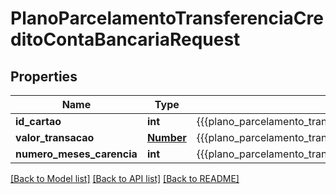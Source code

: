 # PlanoParcelamentoTransferenciaCreditoContaBancariaRequest

## Properties
Name | Type | Description | Notes
------------ | ------------- | ------------- | -------------
**id_cartao** | **int** | {{{plano_parcelamento_transferencia_credito_conta_bancaria_request_id_cartao_value}}} | 
**valor_transacao** | [**Number**](Number.md) | {{{plano_parcelamento_transferencia_credito_conta_bancaria_request_valor_transacao_value}}} | 
**numero_meses_carencia** | **int** | {{{plano_parcelamento_transferencia_credito_conta_bancaria_request_numero_meses_carencia_value}}} | 

[[Back to Model list]](../README.md#documentation-for-models) [[Back to API list]](../README.md#documentation-for-api-endpoints) [[Back to README]](../README.md)


